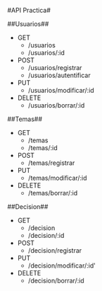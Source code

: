 #API Practica#

##Usuarios##
- GET
	- /usuarios
	- /usuarios/:id
- POST
	- /usuarios/registrar
	- /usuarios/autentificar
- PUT
	- /usuarios/modificar/:id
- DELETE
	- /usuarios/borrar/:id


##Temas##
- GET
	- /temas
	- /temas/:id
- POST
	- /temas/registrar
- PUT
	- /temas/modificar/:id
- DELETE
	- /temas/borrar/:id


##Decision##
- GET
	- /decision
	- /decision/:id
- POST
	- /decision/registrar
- PUT
	- /decision/modificar/:id'
- DELETE
	- /decision/borrar/:id